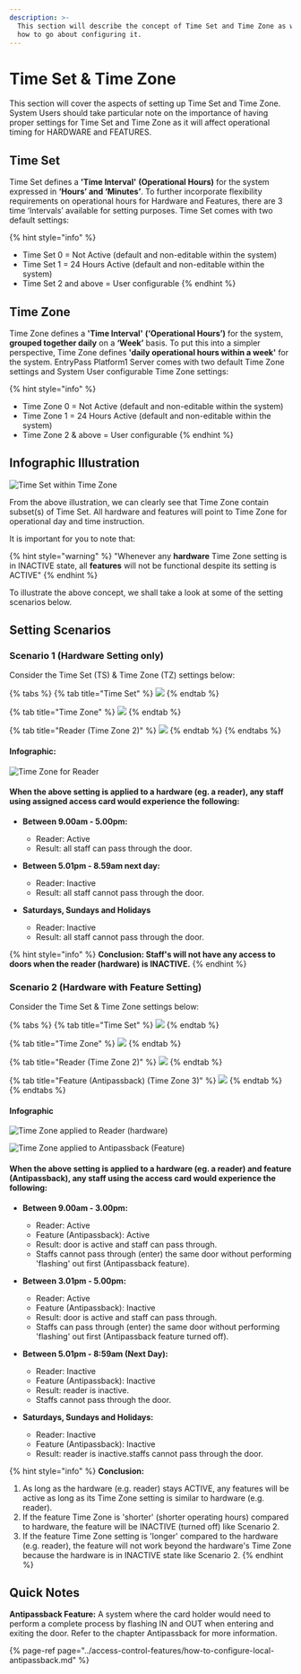 ```yaml
---
description: >-
  This section will describe the concept of Time Set and Time Zone as well as
  how to go about configuring it.
---
```


# Time Set & Time Zone

This section will cover the aspects of setting up Time Set and Time Zone. System Users should take particular note on the importance of having proper settings for Time Set and Time Zone as it will affect operational timing for HARDWARE and FEATURES. 

## Time Set

Time Set defines a **'Time Interval'** **\(Operational Hours\)** for the system expressed in **‘Hours’ and ‘Minutes’**. To further incorporate flexibility requirements on operational hours for Hardware and Features, there are 3 time ‘Intervals’ available for setting purposes. Time Set comes with two default settings:

{% hint style="info" %}
* Time Set 0 = Not Active \(default and non-editable within the system\)
* Time Set 1 = 24 Hours Active \(default and non-editable within the system\)
* Time Set 2 and above = User configurable
{% endhint %}

## Time Zone

Time Zone defines a **'Time Interval'** **\(‘Operational Hours’\)** for the system, **grouped together daily** on a **‘Week’** basis. To put this into a simpler perspective, Time Zone defines **'daily operational hours within a week'** for the system. EntryPass Platform1 Server comes with two default Time Zone settings and System User configurable Time Zone settings:

{% hint style="info" %}
* Time Zone 0 = Not Active \(default and non-editable within the system\)
* Time Zone 1 = 24 Hours Active \(default and non-editable within the system\)
* Time Zone 2 & above = User configurable
{% endhint %}

## Infographic Illustration

![Time Set within Time Zone](../.gitbook/assets/untitled1a%20%283%29.png)

From the above illustration, we can clearly see that Time Zone contain subset\(s\) of Time Set. All hardware and features will point to Time Zone for operational day and time instruction.

It is important for you to note that:

{% hint style="warning" %}
"Whenever any **hardware** Time Zone setting is in INACTIVE state, all **features** will not be functional despite its setting is ACTIVE"
{% endhint %}

To illustrate the above concept, we shall take a look at some of the setting scenarios below.

## Setting Scenarios

### Scenario 1 \(Hardware Setting only\)

Consider the Time Set \(TS\) & Time Zone \(TZ\) settings below:

{% tabs %}
{% tab title="Time Set" %}
![](../.gitbook/assets/untitled3%20%2834%29.png)
{% endtab %}

{% tab title="Time Zone" %}
![](../.gitbook/assets/untitled4%20%2828%29.png)
{% endtab %}

{% tab title="Reader \(Time Zone 2\)" %}
![](../.gitbook/assets/untitled5%20%2821%29.png)
{% endtab %}
{% endtabs %}

#### Infographic:

![Time Zone for Reader](../.gitbook/assets/untitled2%20%2811%29.png)

#### When the above setting is applied to a hardware \(eg. a reader\), any staff using assigned access card would experience the following:

* **Between 9.00am - 5.00pm:** 

  * Reader: Active
  * Result: all staff can pass through the door.

* **Between 5.01pm - 8.59am next day:**

  * Reader: Inactive
  * Result: all staff cannot pass through the door.

* **Saturdays, Sundays and Holidays**
  * Reader: Inactive
  * Result: all staff cannot pass through the door.

{% hint style="info" %}
**Conclusion: Staff's will not have any access to doors when the reader \(hardware\) is INACTIVE.**
{% endhint %}



### Scenario 2 \(Hardware with Feature Setting\)

Consider the Time Set & Time Zone settings below:

{% tabs %}
{% tab title="Time Set" %}
![](../.gitbook/assets/untitled6%20%288%29.png)
{% endtab %}

{% tab title="Time Zone" %}
![](../.gitbook/assets/untitled7%20%2823%29.png)
{% endtab %}

{% tab title="Reader \(Time Zone 2\)" %}
![](../.gitbook/assets/untitled5%20%2828%29.png)
{% endtab %}

{% tab title="Feature \(Antipassback\) \(Time Zone 3\)" %}
![](../.gitbook/assets/untitled8%20%2816%29.png)
{% endtab %}
{% endtabs %}

#### Infographic

![Time Zone applied to Reader \(hardware\)](../.gitbook/assets/untitled2%20%283%29.png)

![Time Zone applied to Antipassback \(Feature\)](../.gitbook/assets/untitled3%20%2836%29.png)

#### When the above setting is applied to a hardware \(eg. a reader\) and feature \(Antipassback\), any staff using the access card would experience the following:

* **Between 9.00am - 3.00pm:**

  * Reader: Active
  * Feature \(Antipassback\): Active
  * Result: door is active and staff can pass through.
  * Staffs cannot pass through \(enter\) the same door without performing 'flashing' out first \(Antipassback feature\). 

* **Between 3.01pm - 5.00pm:** 

  * Reader: Active
  * Feature \(Antipassback\): Inactive
  * Result: door is active and staff can pass through.
  * Staffs can pass through \(enter\) the same door without performing 'flashing' out first \(Antipassback feature turned off\). 

* **Between 5.01pm - 8:59am \(Next Day\):**

  * Reader: Inactive
  * Feature \(Antipassback\): Inactive
  * Result: reader is inactive.
  * Staffs cannot pass through the door.

* **Saturdays, Sundays and Holidays:**
  * Reader: Inactive
  * Feature \(Antipassback\): Inactive
  * Result: reader is inactive.staffs cannot pass through the door.

{% hint style="info" %}
**Conclusion:** 

1. As long as the hardware \(e.g. reader\) stays ACTIVE, any features will be active as long as its Time Zone setting is similar to hardware \(e.g. reader\). 
2. If the feature Time Zone is 'shorter' \(shorter operating hours\) compared to hardware, the feature will be INACTIVE \(turned off\) like Scenario 2. 
3. If the feature Time Zone setting is 'longer' compared to the hardware \(e.g. reader\), the feature will not work beyond the hardware's Time Zone because the hardware is in INACTIVE state like Scenario 2.
{% endhint %}

## Quick Notes

**Antipassback Feature:** A system where the card holder would need to perform a complete process by flashing IN and OUT when entering and exiting the door. Refer to the chapter Antipassback for more information.

{% page-ref page="../access-control-features/how-to-configure-local-antipassback.md" %}

